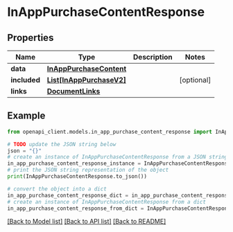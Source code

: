 # InAppPurchaseContentResponse


## Properties

Name | Type | Description | Notes
------------ | ------------- | ------------- | -------------
**data** | [**InAppPurchaseContent**](InAppPurchaseContent.md) |  | 
**included** | [**List[InAppPurchaseV2]**](InAppPurchaseV2.md) |  | [optional] 
**links** | [**DocumentLinks**](DocumentLinks.md) |  | 

## Example

```python
from openapi_client.models.in_app_purchase_content_response import InAppPurchaseContentResponse

# TODO update the JSON string below
json = "{}"
# create an instance of InAppPurchaseContentResponse from a JSON string
in_app_purchase_content_response_instance = InAppPurchaseContentResponse.from_json(json)
# print the JSON string representation of the object
print(InAppPurchaseContentResponse.to_json())

# convert the object into a dict
in_app_purchase_content_response_dict = in_app_purchase_content_response_instance.to_dict()
# create an instance of InAppPurchaseContentResponse from a dict
in_app_purchase_content_response_from_dict = InAppPurchaseContentResponse.from_dict(in_app_purchase_content_response_dict)
```
[[Back to Model list]](../README.md#documentation-for-models) [[Back to API list]](../README.md#documentation-for-api-endpoints) [[Back to README]](../README.md)



